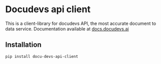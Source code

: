 # Docudevs api client

This is a client-library for docudevs API, the most accurate document to data service.
Documentation available at [docs.docudevs.ai](https://docs.docudevs.ai/)

## Installation

```bash
pip install docu-devs-api-client
```
